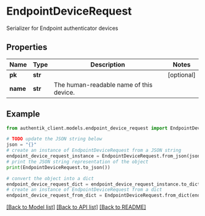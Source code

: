 # EndpointDeviceRequest

Serializer for Endpoint authenticator devices

## Properties

Name | Type | Description | Notes
------------ | ------------- | ------------- | -------------
**pk** | **str** |  | [optional] 
**name** | **str** | The human-readable name of this device. | 

## Example

```python
from authentik_client.models.endpoint_device_request import EndpointDeviceRequest

# TODO update the JSON string below
json = "{}"
# create an instance of EndpointDeviceRequest from a JSON string
endpoint_device_request_instance = EndpointDeviceRequest.from_json(json)
# print the JSON string representation of the object
print(EndpointDeviceRequest.to_json())

# convert the object into a dict
endpoint_device_request_dict = endpoint_device_request_instance.to_dict()
# create an instance of EndpointDeviceRequest from a dict
endpoint_device_request_from_dict = EndpointDeviceRequest.from_dict(endpoint_device_request_dict)
```
[[Back to Model list]](../README.md#documentation-for-models) [[Back to API list]](../README.md#documentation-for-api-endpoints) [[Back to README]](../README.md)



